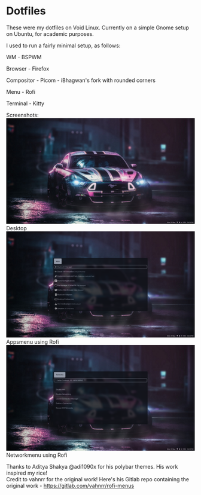 # Dotfiles

These were my dotfiles on Void Linux. Currently on a simple Gnome setup on Ubuntu, for academic purposes.

I used to run a fairly minimal setup, as follows:

WM - BSPWM

Browser - Firefox

Compositor - Picom - iBhagwan's fork with rounded corners

Menu - Rofi

Terminal - Kitty


Screenshots:
![alt text](screenshots/2020-05-18-162418_1920x1080_scrot.png "Desktop")
                        Desktop
![alt text](screenshots/2020-05-18-162456_1920x1080_scrot.png "Rofi Appsmenu")
                        Appsmenu using Rofi
![alt text](screenshots/2020-05-18-162525_1920x1080_scrot.png "Networks Menu using Rofi")
                        Networkmenu using Rofi
                        
 Thanks to Aditya Shakya @adi1090x for his polybar themes. His work inspired my rice!                       
 Credit to vahnrr for the original work! Here's his Gitlab repo containing the original work - https://gitlab.com/vahnrr/rofi-menus
 
 
